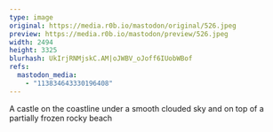 ```yaml
---
type: image
original: https://media.r0b.io/mastodon/original/526.jpeg
preview: https://media.r0b.io/mastodon/preview/526.jpeg
width: 2494
height: 3325
blurhash: UkIrjRNMjskC.AM|oJWBV_oJoff6IUobWBof
refs:
  mastodon_media:
    - "113834643330196408"
---
```


A castle on the coastline under a smooth clouded sky and on top of a partially frozen rocky beach 
